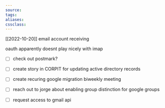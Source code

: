 ```yaml
---
source:
tags:
aliases:
cssclass:
---
```


[[2022-10-20]]
email account receiving 

oauth apparently doesnt play nicely with imap 

- [ ] check out postmark? 
- [ ] create story in CORPIT for updating active directory records 
- [ ] create recuring google migration biweekly meeting 
- [ ] reach out to jorge about enabling group distinction for google groups 
- [ ] request access to gmail api 

